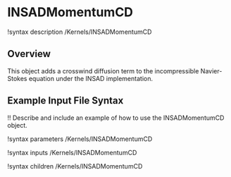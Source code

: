 # INSADMomentumCD

!syntax description /Kernels/INSADMomentumCD

## Overview

This object adds a crosswind diffusion term to the incompressible Navier-Stokes equation under the
INSAD implementation.

## Example Input File Syntax

!! Describe and include an example of how to use the INSADMomentumCD object.

!syntax parameters /Kernels/INSADMomentumCD

!syntax inputs /Kernels/INSADMomentumCD

!syntax children /Kernels/INSADMomentumCD
